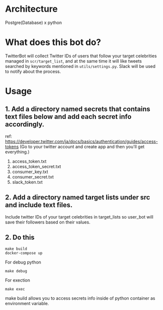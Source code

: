 
# Architecture
Postgre(Database) x python


# What does this bot do?
TwitterBot will collect Twitter IDs of users that follow your target celebrities managed in `scr/target_list`,
and at the same time it will like tweets searched by keywords mentioned in `utils/settings.py`.
Slack will be used to notify about the process.


# Usage

## 1. Add a directory named secrets that contains text files below and add each secret info accordingly.
ref: https://developer.twitter.com/ja/docs/basics/authentication/guides/access-tokens
(Go to your twitter account and create app and then you'll get everything.)

1. access_token.txt
2. access_token_secret.txt
3. consumer_key.txt
4. consumer_secret.txt
5. slack_token.txt


## 2. Add a directory named target lists under src and include text files.
Include twitter IDs of your target celebrities in target_lists so user_bot will save their followers based on their values.


## 2. Do this
```shell script
make build
docker-compose up
```

For debug python
```shell script
make debug
```

For exection
```shell script
make exec
```

make build allows you to access secrets info inside of python container as
environment variable.
